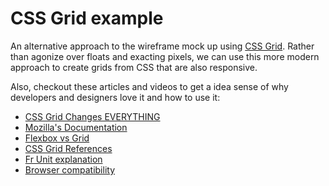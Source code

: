 # CSS Grid example
An alternative approach to the wireframe mock up using [CSS Grid](https://gridbyexample.com/what/). Rather than agonize over floats and exacting pixels, we can use this more modern approach to create grids from CSS that are also responsive.

Also, checkout these articles and videos to get a idea sense of why developers and designers love it and how to use it:
- [CSS Grid Changes EVERYTHING](https://www.youtube.com/watch?v=7kVeCqQCxlk&list=LLHj1t9n_YN0ePCYpOi86Urg&index=2&t=708s)
- [Mozilla's Documentation](https://developer.mozilla.org/en-US/docs/Web/CSS/CSS_Grid_Layout)
- [Flexbox vs Grid](https://css-irl.info/to-grid-or-to-flex/)
- [CSS Grid References](https://cssreference.io/css-grid/)
- [Fr Unit explanation](https://alligator.io/css/css-grid-layout-fr-unit/)
- [Browser compatibility](https://caniuse.com/#search=css%20grid)
